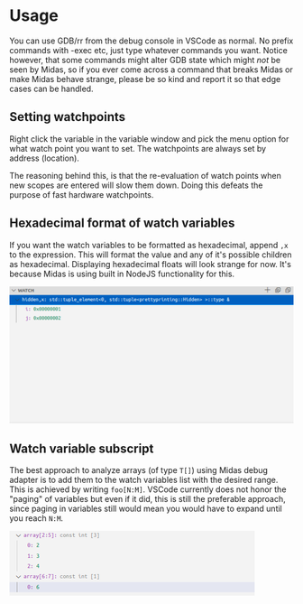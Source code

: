 # Usage

You can use GDB/rr from the debug console in VSCode as normal. No prefix commands with -exec etc, just type whatever commands you want. Notice however, that some commands might alter GDB state which might _not_ be seen by Midas, so if you ever come across a command that breaks Midas or make Midas behave strange, please be so kind and report it so that edge cases can be handled.

## Setting watchpoints

Right click the variable in the variable window and pick the menu option for what watch point you want to set. The watchpoints are always set by address (location).

The reasoning behind this, is that the re-evaluation of watch points when new scopes are entered will slow them down. Doing this defeats the purpose of fast hardware watchpoints.

## Hexadecimal format of watch variables

If you want the watch variables to be formatted as hexadecimal, append `,x` to the expression. This will format the value and any of it's possible children as hexadecimal. Displaying hexadecimal floats will look strange for now. It's because Midas is using built in NodeJS functionality for this.

![Example of hex formatted tuple](./watch_variable_hex_format.png)

## Watch variable subscript

The best approach to analyze arrays (of type `T[]`) using Midas debug adapter is to add them to the watch variables list with the desired range. This is achieved by writing
`foo[N:M]`. VSCode currently does not honor the "paging" of variables but even if it did, this is still the preferable approach, since paging in variables still would mean you would have to expand until you reach `N:M`.

![Example of subscript watch variable](./watch_variable_subscript.png)

